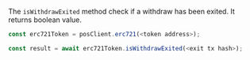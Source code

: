 The `isWithdrawExited` method check if a withdraw has been exited. It returns boolean value.

```js
const erc721Token = posClient.erc721(<token address>);

const result = await erc721Token.isWithdrawExited(<exit tx hash>);

```
